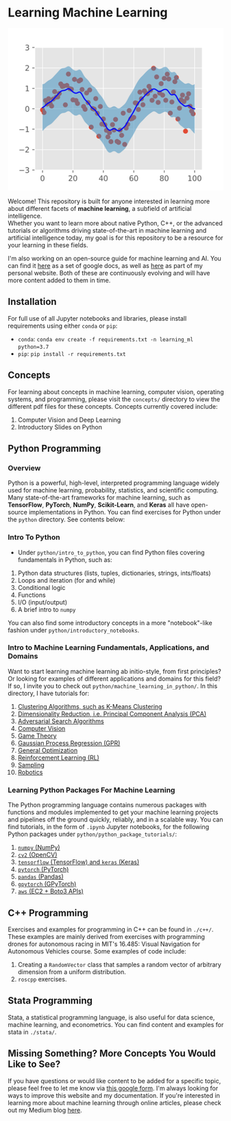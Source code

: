 # Learning Machine Learning

![Example machine learning task: GPR](readme_images/gpr_ts_sine.png)

Welcome!  This repository is built for anyone interested in learning more about 
different facets of **machine learning**, a subfield of artificial intelligence.  
Whether you want to learn more about native Python, C++, or the advanced tutorials 
or algorithms driving state-of-the-art in machine learning and artificial intelligence today, 
my goal is for this repository to be a resource for your learning in these fields.

I'm also working on an open-source guide for machine learning and AI.  You can 
find it [here](https://docs.google.com/document/d/1XS8DIW_nVHKe8Gfp6hK24GMVcaM4TKbZCMEVxJfdG7Y/edit?usp=sharing) as a set of google docs, as well as [here](https://rmsander.github.io/documentation/index.html) as part of my personal website.  Both of 
these are continuously evolving and will have more content added to them in time.

## Installation
For full use of all Jupyter notebooks and libraries, please install requirements 
using either `conda` or `pip`:

- `conda`: `conda env create -f requirements.txt -n learning_ml python=3.7`
- `pip`: `pip install -r requirements.txt`

## Concepts
For learning about concepts in machine learning, computer vision, operating systems, and programming, please visit the `concepts/` directory to view the different pdf files for these concepts.  Concepts currently covered include:

1. Computer Vision and Deep Learning
2. Introductory Slides on Python

## Python Programming

### Overview
Python is a powerful, high-level, interpreted programming language widely used for 
machine learning, probability, statistics, and scientific computing.  Many state-of-the-art frameworks for 
machine learning, such as **TensorFlow**, **PyTorch**, **NumPy**, **Scikit-Learn**, and **Keras** all have open-source implementations in Python.  You can find exercises for Python under the `python` directory.  See contents below:

### Intro To Python
* Under `python/intro_to_python`, you can find Python files covering fundamentals in Python, such as:
1. Python data structures (lists, tuples, dictionaries, strings, ints/floats)
2. Loops and iteration (for and while)
3. Conditional logic
4. Functions
5. I/O (input/output)
6. A brief intro to `numpy`

You can also find some introductory concepts in a more "notebook"-like fashion under `python/introductory_notebooks`.

### Intro to Machine Learning Fundamentals, Applications, and Domains
Want to start learning machine learning ab initio-style, from first principles?  Or
looking for examples of different applications and domains for this field?  If so, I invite 
you to check out `python/machine_learning_in_python/`.  In this directory, I have
tutorials for:

1. [Clustering Algorithms, such as K-Means Clustering](https://github.com/rmsander/learning-machine_learning/tree/master/python/machine_learning_in_python/clustering)
2. [Dimensionality Reduction, i.e. Principal Component Analysis (PCA)](https://github.com/rmsander/learning-machine_learning/tree/master/python/machine_learning_in_python/dimensionality_reduction)
3. [Adversarial Search Algorithms](https://github.com/rmsander/learning-machine_learning/tree/master/python/machine_learning_in_python/adversarial_search)
4. [Computer Vision](https://github.com/rmsander/learning-machine_learning/tree/master/python/machine_learning_in_python/computer_vision)
5. [Game Theory](https://github.com/rmsander/learning-machine_learning/tree/master/python/machine_learning_in_python/game_theory)
6. [Gaussian Process Regression (GPR)](https://github.com/rmsander/learning-machine_learning/tree/master/python/machine_learning_in_python/gaussian_process_regression)
7. [General Optimization](https://github.com/rmsander/learning-machine_learning/tree/master/python/machine_learning_in_python/optimization)
8. [Reinforcement Learning (RL)](https://github.com/rmsander/learning-machine_learning/tree/master/python/machine_learning_in_python/reinforcement_learning)
9. [Sampling](https://github.com/rmsander/learning-machine_learning/tree/master/python/machine_learning_in_python/sampling)
10. [Robotics](https://github.com/rmsander/learning-machine_learning/tree/master/python/machine_learning_in_python/robotics)

### Learning Python Packages For Machine Learning
The Python programming language contains numerous packages with functions and modules
implemented to get your machine learning projects and pipelines off the ground quickly,
reliably, and in a scalable way.  You can find tutorials, in the form of `.ipynb` Jupyter
notebooks, for the following Python packages under `python/python_package_tutorials/`:
1. [`numpy` (NumPy)](https://github.com/rmsander/learning-machine_learning/tree/master/python/python_package_tutorials/numpy)
2. [`cv2` (OpenCV)](https://github.com/rmsander/learning-machine_learning/tree/master/python/python_package_tutorials/opencv)
3. [`tensorflow` (TensorFlow) and `keras` (Keras)](https://github.com/rmsander/learning-machine_learning/tree/master/python/python_package_tutorials/tensorflow)
4. [`pytorch` (PyTorch)](https://github.com/rmsander/learning-machine_learning/tree/master/python/python_package_tutorials/pytorch)
5. [`pandas` (Pandas)](https://github.com/rmsander/learning-machine_learning/tree/master/python/python_package_tutorials/Pandas%20Exercises)
6. [`gpytorch` (GPyTorch)](https://github.com/rmsander/learning-machine_learning/tree/master/python/python_package_tutorials/gpytorch)
7. [`aws` (EC2 + Boto3 APIs)](https://github.com/rmsander/learning-machine_learning/tree/master/python/python_package_tutorials/aws)

## C++ Programming
Exercises and examples for programming in C++ can be found in `./c++/`.  These examples are mainly derived from exercises with programming drones for autonomous racing in MIT's 16.485: Visual Navigation for Autonomous Vehicles course.  Some examples of code include:

1. Creating a `RandomVector` class that samples a random vector of arbitrary dimension from a uniform distribution.
2. `roscpp` exercises.

## Stata Programming
Stata, a statistical programming language, is also useful for data science, machine learning, and econometrics.  You can find content and examples for stata in   `./stata/`.

## Missing Something?  More Concepts You Would Like to See?
If you have questions or would like content to be added for a specific topic, 
please feel free to let me know via [this google form](https://forms.gle/yH4NxYYQsqjNexuQ8).  I'm always looking for ways to improve this website and my documentation.
If you're interested in learning more about machine learning through online articles, 
please check out my Medium blog [here](https://rmsander.medium.com).
